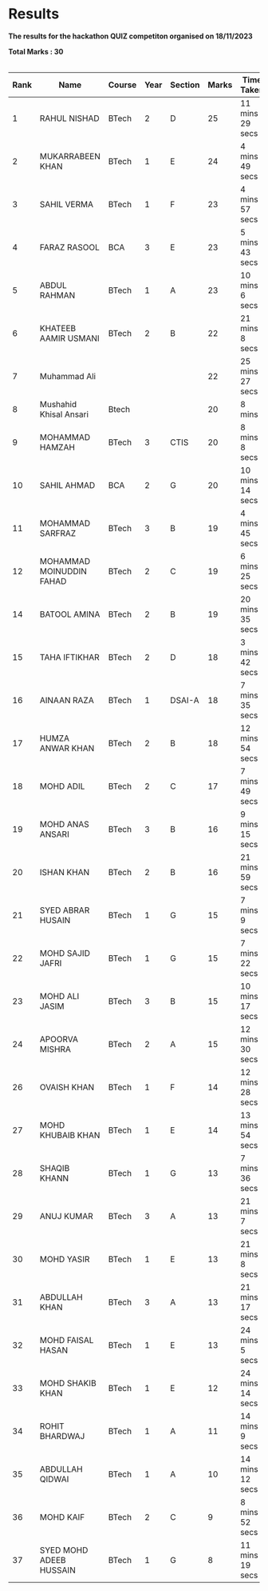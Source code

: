# Results

**The results for the hackathon QUIZ competiton organised on 18/11/2023**

**Total Marks : 30** <br> <br>


| Rank | Name                     | Course | Year | Section | Marks | Time Taken      |
|------|--------------------------|--------|------|---------|-------|-----------------|
| 1    | RAHUL NISHAD             | BTech  | 2    | D       | 25    | 11 mins 29 secs |
| 2    | MUKARRABEEN KHAN         | BTech  | 1    | E       | 24    | 4 mins 49 secs  |
| 3    | SAHIL VERMA              | BTech  | 1    | F       | 23    | 4 mins 57 secs  |
| 4    | FARAZ RASOOL             | BCA    | 3    | E       | 23    | 5 mins 43 secs  |
| 5    | ABDUL RAHMAN             | BTech  | 1    | A       | 23    | 10 mins 6 secs  |
| 6    | KHATEEB AAMIR USMANI     | BTech  | 2    | B       | 22    | 21 mins 8 secs  |
| 7    | Muhammad Ali             |        |      |         | 22    | 25 mins 27 secs |
| 8    | Mushahid Khisal Ansari   | Btech  |      |         | 20    | 8 mins          |
| 9    | MOHAMMAD HAMZAH          | BTech  | 3    | CTIS    | 20    | 8 mins 8 secs   |
| 10   | SAHIL AHMAD              | BCA    | 2    | G       | 20    | 10 mins 14 secs |
| 11   | MOHAMMAD SARFRAZ         | BTech  | 3    | B       | 19    | 4 mins 45 secs  |
| 12   | MOHAMMAD MOINUDDIN FAHAD | BTech  | 2    | C       | 19    | 6 mins 25 secs  |
| 14   | BATOOL AMINA             | BTech  | 2    | B       | 19    | 20 mins 35 secs |
| 15   | TAHA IFTIKHAR            | BTech  | 2    | D       | 18    | 3 mins 42 secs  |
| 16   | AINAAN RAZA              | BTech  | 1    | DSAI-A  | 18    | 7 mins 35 secs  |
| 17   | HUMZA ANWAR KHAN         | BTech  | 2    | B       | 18    | 12 mins 54 secs |
| 18   | MOHD ADIL                | BTech  | 2    | C       | 17    | 7 mins 49 secs  |
| 19   | MOHD ANAS ANSARI         | BTech  | 3    | B       | 16    | 9 mins 15 secs  |
| 20   | ISHAN KHAN               | BTech  | 2    | B       | 16    | 21 mins 59 secs |
| 21   | SYED ABRAR HUSAIN        | BTech  | 1    | G       | 15    | 7 mins 9 secs   |
| 22   | MOHD SAJID JAFRI         | BTech  | 1    | G       | 15    | 7 mins 22 secs  |
| 23   | MOHD ALI JASIM           | BTech  | 3    | B       | 15    | 10 mins 17 secs |
| 24   | APOORVA MISHRA           | BTech  | 2    | A       | 15    | 12 mins 30 secs |
| 26   | OVAISH KHAN              | BTech  | 1    | F       | 14    | 12 mins 28 secs |
| 27   | MOHD KHUBAIB KHAN        | BTech  | 1    | E       | 14    | 13 mins 54 secs |
| 28   | SHAQIB KHANN             | BTech  | 1    | G       | 13    | 7 mins 36 secs  |
| 29   | ANUJ KUMAR               | BTech  | 3    | A       | 13    | 21 mins 7 secs  |
| 30   | MOHD YASIR               | BTech  | 1    | E       | 13    | 21 mins 8 secs  |
| 31   | ABDULLAH KHAN            | BTech  | 3    | A       | 13    | 21 mins 17 secs |
| 32   | MOHD FAISAL HASAN        | BTech  | 1    | E       | 13    | 24 mins 5 secs  |
| 33   | MOHD SHAKIB KHAN         | BTech  | 1    | E       | 12    | 24 mins 14 secs |
| 34   | ROHIT BHARDWAJ           | BTech  | 1    | A       | 11    | 14 mins 9 secs  |
| 35   | ABDULLAH QIDWAI          | BTech  | 1    | A       | 10    | 14 mins 12 secs |
| 36   | MOHD KAIF                | BTech  | 2    | C       | 9     | 8 mins 52 secs  |
| 37   | SYED MOHD ADEEB HUSSAIN  | BTech  | 1    | G       | 8     | 11 mins 19 secs |
